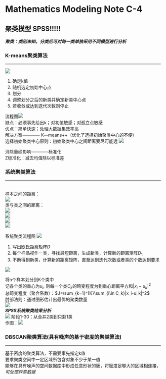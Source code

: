 # Mathematics Modeling Note C-4
## 聚类模型 SPSS!!!!!
***聚类：类别未知，分类后可对每一类单独采用不同模型进行分析*** 
### K-means聚类算法  
-----  
![](./picture/1706104453668.png)   
1. 确定k值
2. 随机选定初始中心点
3. 划分
4. 调整划分之后的新类并确定新类中心点
5. 若收敛或达到迭代次数则停止  

流程图![](./picture/1706114697616.png)  
缺点：必须事先给出k；对初值敏感；对孤立点敏感   
优点：简单快速；处理大数据集效率高   
解决方案———— K—means++（优化了选择初始聚类中心的不便）  
选择初始聚类中心原则：初始聚类中心之间距离要尽可能远
![](./picture/1706115136192.png)   

消除量纲影响————标准化   
Z标准化：减去均值除以标准差  
### 系统聚类算法 
------
\
样本之间的距离：  
![](./picture/1706116084031.png)  
类与类之间的距离：  
![](./picture/1706116513306.png)  
![](./picture/1706116745849.png)  
![](./picture/1706116798814.png)  
![](./picture/1706116828178.png)   
\
系统聚类流程图
![](./picture/1706116893160.png)   
1. 写出欧氏距离矩阵$D$
2. 每个样品视作一类，寻找最短距离，生成新类，计算新的距离矩阵$D_1$  
3. 不断得到新类，计算新的距离矩阵，直至达到迭代次数或者类的个数达到要求  

![](./picture/1706259463378.png)

将n个样本划分到K个类中  
记各个类的重心为$u_i$, 则每一个类$C_k$的畸变程度为到重心距离平方和$|x_i-u_k|^2$  
总畸变程度（聚合系数）：$J=\sum_{k=1}^{K}\sum_{i\in C_k}|x_i-u_k|^2$  
肘部法则：通过图形估计出最优的聚类数量   
![](./picture/1706261167328.png)  
***SPSS系统聚类结果分析***  
![](./picture/1706261296736.png)
阶段1-30：从合并2类到只剩1类  
作图：![](./picture/1706262258276.png)

### DBSCAN聚类算法(具有噪声的基于密度的聚类算法)
-----
基于密度的聚类算法，不需要事先指定k值  
要求聚类空间中一定区域所包含对象不少于某一值    
能够在具有噪声的空间数据库中形成任意形状的簇，将密度足够大的区域相连接，*可处理异常数据*  
